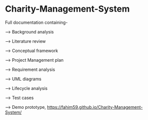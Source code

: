 # Charity-Management-System
Full documentation containing-

--> Background analysis

--> Literature review

--> Conceptual framework

--> Project Management plan

--> Requirement analysis

--> UML diagrams

--> Lifecycle analysis

--> Test cases

--> Demo prototype, https://fahim59.github.io/Charity-Management-System/
